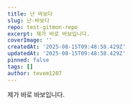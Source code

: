 ```yaml
---
title: 난 바보다
slug: 난-바보다
repo: test-gitmon-repo
excerpt: 제가 바로 바보입니다.
coverImage: ''
createdAt: '2025-08-15T09:48:58.429Z'
updatedAt: '2025-08-15T09:48:58.429Z'
pinned: false
tags: []
author: tevem1207
---
```

제가 바로 바보입니다.
